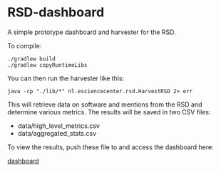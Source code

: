 # RSD-dashboard

A simple prototype dashboard and harvester for the RSD. 

To compile: 

```
./gradlew build
./gradlew copyRuntimeLibs
```

You can then run the harvester like this: 

```
java -cp "./lib/*" nl.esciencecenter.rsd.HarvestRSD 2> err
```

This will retrieve data on software and mentions from the RSD and determine various metrics. The results will be saved in two CSV files: 

- data/high_level_metrics.csv 
- data/aggregated_stats.csv  

To view the results, push these file to and access the dashboard here:

[dashboard](https://www.dashbuilder.org/kitchensink/?import=https://raw.githubusercontent.com/jmaassen/RSD-dashboard/main/src/dashboard/dashboard.yaml)



